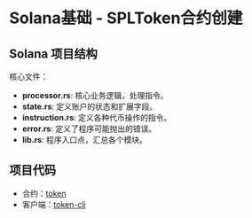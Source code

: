 # Solana基础 - SPLToken合约创建

## Solana 项目结构

核心文件：

- **processor.rs**: 核心业务逻辑，处理指令。
- **state.rs**: 定义账户的状态和扩展字段。
- **instruction.rs**: 定义各种代币操作的指令。
- **error.rs**: 定义了程序可能抛出的错误。
- **lib.rs**: 程序入口点，汇总各个模块。

## 项目代码

* 合约：[token](token)
* 客户端：[token-cli](token-cli)